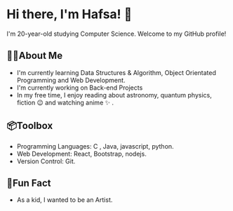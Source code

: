 # Hi there, I'm Hafsa! 👋

I'm 20-year-old studying Computer Science. Welcome to my GitHub profile!

## 👧🏻About Me

-  I'm currently learning Data Structures & Algorithm, Object Orientated Programming and Web Development.
-  I'm currently working on Back-end Projects 
-  In my free time, I enjoy reading about astronomy, quantum physics, fiction 😉 and watching anime ✨ .

## 📦Toolbox

- Programming Languages: C , Java, javascript, python.
- Web Development: React, Bootstrap, nodejs.
- Version Control: Git.

## 🎈Fun Fact

- As a kid, I wanted to be an Artist.

